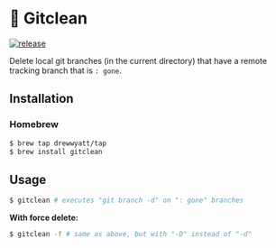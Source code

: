 # 🧽 Gitclean

[![release](https://img.shields.io/github/release-pre/drewwyatt/gitclean.svg?style=for-the-badge)](https://github.com/drewwyatt/gitclean/releases)

Delete local git branches (in the current directory) that have a remote tracking branch that is `: gone`.

## Installation

### Homebrew

```bash
$ brew tap drewwyatt/tap
$ brew install gitclean
```

## Usage

```bash
$ gitclean # executes "git branch -d" on ": gone" branches
```

**With force delete:**

```bash
$ gitclean -f # same as above, but with "-D" instead of "-d"
```
